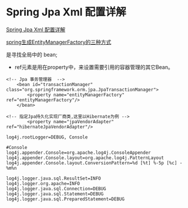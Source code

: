 # Spring Jpa Xml 配置详解

[Spring Jpa Xml 配置详解](http://www.cnblogs.com/liuyitian/p/4062748.html)

[spring生成EntityManagerFactory的三种方式](http://www.cnblogs.com/beiyeren/archive/2013/01/23/2873210.html)

<ref bean ="b"/> 是寻找全局中的 bean;

- ref元素是用在property中，来设置需要引用的容器管理的其它Bean。


```
<!-- Jpa 事务管理器  -->
    <bean id="transactionManager" class="org.springframework.orm.jpa.JpaTransactionManager">
        <property name="entityManagerFactory" ref="entityManagerFactory"/>
    </bean>

<!-- 指定Jpa持久化实现厂商类,这里以Hibernate为例 -->
        <property name="jpaVendorAdapter" ref="hibernateJpaVendorAdapter"/>
```

```
log4j.rootLogger=DEBUG, Console

#Console
log4j.appender.Console=org.apache.log4j.ConsoleAppender
log4j.appender.Console.layout=org.apache.log4j.PatternLayout
log4j.appender.Console.layout.ConversionPattern=%d [%t] %-5p [%c] - %m%n

log4j.logger.java.sql.ResultSet=INFO
log4j.logger.org.apache=INFO
log4j.logger.java.sql.Connection=DEBUG
log4j.logger.java.sql.Statement=DEBUG
log4j.logger.java.sql.PreparedStatement=DEBUG
```







